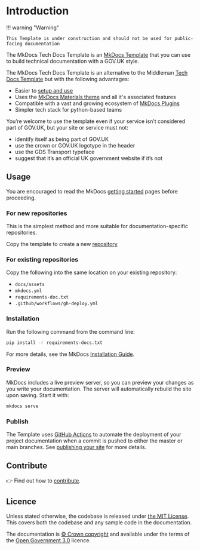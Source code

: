 # Introduction

!!! warning "Warning" 

    This Template is under construction and should not be used for public-facing documentation

The MkDocs Tech Docs Template is an [MkDocs Template](https://www.mkdocs.org/) that you can use to build technical documentation with a GOV.UK style.

The MkDocs Tech Docs Template is an alternative to the Middleman [Tech Docs Template](https://github.com/alphagov/tech-docs-template) but with the following advantages:

- Easier to [setup and use](https://www.mkdocs.org/getting-started/)
- Uses the [MkDocs Materials theme](https://squidfunk.github.io/mkdocs-material/) and all it's associated features
- Compatible with a vast and growing ecosystem of [MkDocs Plugins](https://github.com/mkdocs/mkdocs/wiki/MkDocs-Plugins)
- Simpler tech stack for python-based teams

You’re welcome to use the template even if your service isn’t considered part of GOV.UK, but your site or service must not:

- identify itself as being part of GOV.UK
- use the crown or GOV.UK logotype in the header
- use the GDS Transport typeface
- suggest that it’s an official UK government website if it’s not

## Usage

You are encouraged to read the MkDocs [getting started](https://www.mkdocs.org/getting-started/) pages before proceeding.

### For new repositories

This is the simplest method and more suitable for documentation-specific repositories.

Copy the template to create a new [repository](https://docs.github.com/en/repositories/creating-and-managing-repositories/creating-a-repository-from-a-template)

### For existing repositories

Copy the following into the same location on your existing repository:

- `docs/assets` 
- `mkdocs.yml`
- `requirements-doc.txt`
- `.github/workflows/gh-deploy.yml`

### Installation

Run the following command from the command line:

```bash
pip install -r requirements-docs.txt
```

For more details, see the MkDocs [Installation Guide](https://github.com/mkdocs/mkdocs/blob/master/docs/user-guide/installation.md).

### Preview

MkDocs includes a live preview server, so you can preview your changes as you write your documentation. The server will automatically rebuild the site upon saving. Start it with:

``` sh
mkdocs serve
```

### Publish

The Template uses [GitHub Actions](https://github.com/features/actions) to automate the deployment of your project documentation when a commit is pushed to either the master or main branches. See [publishing your site](https://squidfunk.github.io/mkdocs-material/publishing-your-site/) for more details.

## Contribute

👉 Find out how to [contribute](CONTRIBUTE.md).

## Licence

Unless stated otherwise, the codebase is released under [the MIT License](LICENSE).
This covers both the codebase and any sample code in the documentation.

The documentation is [© Crown copyright](http://www.nationalarchives.gov.uk/information-management/re-using-public-sector-information/uk-government-licensing-framework/crown-copyright/) and available under the terms of the [Open Government 3.0](http://www.nationalarchives.gov.uk/doc/open-government-licence/version/3/) licence.
